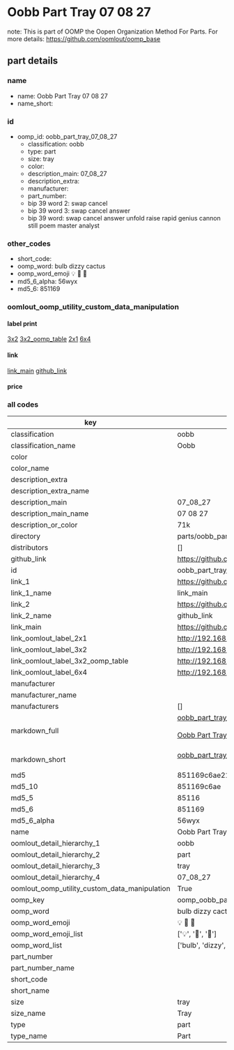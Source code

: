 # Oobb Part Tray 07 08 27  

note: This is part of OOMP the Oopen Organization Method For Parts. For more details: https://github.com/oomlout/oomp_base

##  part details





### name
* name: Oobb Part Tray 07 08 27
* name_short: 
### id
* oomp_id: oobb_part_tray_07_08_27
  * classification: oobb
  * type: part
  * size: tray
  * color: 
  * description_main: 07_08_27
  * description_extra: 
  * manufacturer: 
  * part_number: 
  * bip 39 word 2: swap cancel
  * bip 39 word 3: swap cancel answer
  * bip 39 word: swap cancel answer unfold raise rapid genius cannon still poem master analyst

### other_codes
* short_code: 
* oomp_word: bulb dizzy cactus
* oomp_word_emoji :bulb: :dizzy: :cactus:
* md5_6_alpha: 56wyx
* md5_6: 851169






### oomlout_oomp_utility_custom_data_manipulation
#### label print
[3x2](http://192.168.1.245:1112/?label=oomp%2056wyx)
[3x2_oomp_table](http://192.168.1.107:1112/?label=oomp%2056wyx)
[2x1](http://192.168.1.242:1112/?label=oomp%2056wyx)
[6x4](http://192.168.1.55:1112/?label=oomp%2056wyx)    

#### link

[link_main](https://github.com/oomlout/oomlout_oomp_current_version_messy/tree/main/parts/oobb_part_tray_07_08_27) [github_link](https://github.com/oomlout/oomlout_oomp_part_src/tree/main/parts/oobb_part_tray_07_08_27)                             

#### price







### all codes 
| key | value |  
| --- | --- |  
| classification | oobb |  
| classification_name | Oobb |  
| color |  |  
| color_name |  |  
| description_extra |  |  
| description_extra_name |  |  
| description_main | 07_08_27 |  
| description_main_name | 07 08 27 |  
| description_or_color | 71k |  
| directory | parts/oobb_part_tray_07_08_27 |  
| distributors | [] |  
| github_link | https://github.com/oomlout/oomlout_oomp_part_src/tree/main/parts/oobb_part_tray_07_08_27 |  
| id | oobb_part_tray_07_08_27 |  
| link_1 | https://github.com/oomlout/oomlout_oomp_current_version_messy/tree/main/parts/oobb_part_tray_07_08_27 |  
| link_1_name | link_main |  
| link_2 | https://github.com/oomlout/oomlout_oomp_part_src/tree/main/parts/oobb_part_tray_07_08_27 |  
| link_2_name | github_link |  
| link_main | https://github.com/oomlout/oomlout_oomp_current_version_messy/tree/main/parts/oobb_part_tray_07_08_27 |  
| link_oomlout_label_2x1 | http://192.168.1.242:1112/?label=oomp%2056wyx |  
| link_oomlout_label_3x2 | http://192.168.1.245:1112/?label=oomp%2056wyx |  
| link_oomlout_label_3x2_oomp_table | http://192.168.1.107:1112/?label=oomp%2056wyx |  
| link_oomlout_label_6x4 | http://192.168.1.55:1112/?label=oomp%2056wyx |  
| manufacturer |  |  
| manufacturer_name |  |  
| manufacturers | [] |  
| markdown_full | [oobb_part_tray_07_08_27](https://github.com/oomlout/oomlout_oomp_current_version_messy/tree/main/parts/oobb_part_tray_07_08_27)<br>[](https://github.com/oomlout/oomlout_oomp_current_version_messy/tree/main/parts/oobb_part_tray_07_08_27)<br>[Oobb Part Tray 07 08 27](https://github.com/oomlout/oomlout_oomp_current_version_messy/tree/main/parts/oobb_part_tray_07_08_27)<br><br> |  
| markdown_short | [oobb_part_tray_07_08_27](https://github.com/oomlout/oomlout_oomp_current_version_messy/tree/main/parts/oobb_part_tray_07_08_27)<br><br> |  
| md5 | 851169c6ae216c1ec7d89ed213484eda |  
| md5_10 | 851169c6ae |  
| md5_5 | 85116 |  
| md5_6 | 851169 |  
| md5_6_alpha | 56wyx |  
| name | Oobb Part Tray 07 08 27 |  
| oomlout_detail_hierarchy_1 | oobb |  
| oomlout_detail_hierarchy_2 | part |  
| oomlout_detail_hierarchy_3 | tray |  
| oomlout_detail_hierarchy_4 | 07_08_27 |  
| oomlout_oomp_utility_custom_data_manipulation | True |  
| oomp_key | oomp_oobb_part_tray_07_08_27 |  
| oomp_word | bulb dizzy cactus |  
| oomp_word_emoji | :bulb: :dizzy: :cactus: |  
| oomp_word_emoji_list | [':bulb:', ':dizzy:', ':cactus:'] |  
| oomp_word_list | ['bulb', 'dizzy', 'cactus'] |  
| part_number |  |  
| part_number_name |  |  
| short_code |  |  
| short_name |  |  
| size | tray |  
| size_name | Tray |  
| type | part |  
| type_name | Part |  
